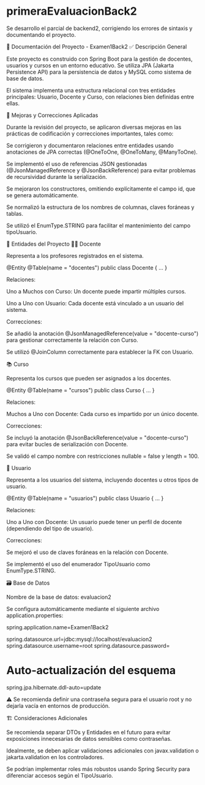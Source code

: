 # primeraEvaluacionBack2
Se desarrollo el parcial de backend2, corrigiendo los errores de sintaxis y documentando el proyecto.

📘 Documentación del Proyecto - Examen1Back2
✅ Descripción General

Este proyecto es construido con Spring Boot para la gestión de docentes, usuarios y cursos en un entorno educativo. Se utiliza JPA (Jakarta Persistence API) para la persistencia de datos y MySQL como sistema de base de datos.

El sistema implementa una estructura relacional con tres entidades principales: Usuario, Docente y Curso, con relaciones bien definidas entre ellas.

🔧 Mejoras y Correcciones Aplicadas

Durante la revisión del proyecto, se aplicaron diversas mejoras en las prácticas de codificación y correcciones importantes, tales como:

Se corrigieron y documentaron relaciones entre entidades usando anotaciones de JPA correctas (@OneToOne, @OneToMany, @ManyToOne).

Se implementó el uso de referencias JSON gestionadas (@JsonManagedReference y @JsonBackReference) para evitar problemas de recursividad durante la serialización.

Se mejoraron los constructores, omitiendo explícitamente el campo id, que se genera automáticamente.

Se normalizó la estructura de los nombres de columnas, claves foráneas y tablas.

Se utilizó el EnumType.STRING para facilitar el mantenimiento del campo tipoUsuario.

🧩 Entidades del Proyecto
🧑‍🏫 Docente

Representa a los profesores registrados en el sistema.

@Entity
@Table(name = "docentes")
public class Docente { ... }

Relaciones:

Uno a Muchos con Curso: Un docente puede impartir múltiples cursos.

Uno a Uno con Usuario: Cada docente está vinculado a un usuario del sistema.

Correcciones:

Se añadió la anotación @JsonManagedReference(value = "docente-curso") para gestionar correctamente la relación con Curso.

Se utilizó @JoinColumn correctamente para establecer la FK con Usuario.

📚 Curso

Representa los cursos que pueden ser asignados a los docentes.

@Entity
@Table(name = "cursos")
public class Curso { ... }

Relaciones:

Muchos a Uno con Docente: Cada curso es impartido por un único docente.

Correcciones:

Se incluyó la anotación @JsonBackReference(value = "docente-curso") para evitar bucles de serialización con Docente.

Se validó el campo nombre con restricciones nullable = false y length = 100.

👤 Usuario

Representa a los usuarios del sistema, incluyendo docentes u otros tipos de usuario.

@Entity
@Table(name = "usuarios")
public class Usuario { ... }

Relaciones:

Uno a Uno con Docente: Un usuario puede tener un perfil de docente (dependiendo del tipo de usuario).

Correcciones:

Se mejoró el uso de claves foráneas en la relación con Docente.

Se implementó el uso del enumerador TipoUsuario como EnumType.STRING.

🗃️ Base de Datos

Nombre de la base de datos: evaluacion2

Se configura automáticamente mediante el siguiente archivo application.properties:

spring.application.name=Examen1Back2

spring.datasource.url=jdbc:mysql://localhost/evaluacion2
spring.datasource.username=root
spring.datasource.password=

# Auto-actualización del esquema
spring.jpa.hibernate.ddl-auto=update


⚠️ Se recomienda definir una contraseña segura para el usuario root y no dejarla vacía en entornos de producción.

🏗️ Consideraciones Adicionales

Se recomienda separar DTOs y Entidades en el futuro para evitar exposiciones innecesarias de datos sensibles como contraseñas.

Idealmente, se deben aplicar validaciones adicionales con javax.validation o jakarta.validation en los controladores.

Se podrían implementar roles más robustos usando Spring Security para diferenciar accesos según el TipoUsuario.
